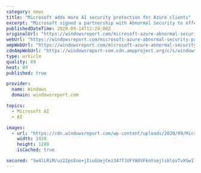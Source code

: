 ```yaml
---
category: news
title: "Microsoft adds more AI security protection for Azure clients"
excerpt: "Microsoft signed a partnership with Abnormal Security to offer an AI security solution for the Azure Cloud clients. Find out what the partnership offers."
publishedDateTime: 2020-09-14T12:29:00Z
originalUrl: "https://windowsreport.com/microsoft-azure-abnormal-security-partnership/"
webUrl: "https://windowsreport.com/microsoft-azure-abnormal-security-partnership/"
ampWebUrl: "https://windowsreport.com/microsoft-azure-abnormal-security-partnership/?amp"
cdnAmpWebUrl: "https://windowsreport-com.cdn.ampproject.org/c/s/windowsreport.com/microsoft-azure-abnormal-security-partnership/?amp"
type: article
quality: 89
heat: 89
published: true

provider:
  name: Windows
  domain: windowsreport.com

topics:
  - Microsoft AI
  - AI

images:
  - url: "https://cdn.windowsreport.com/wp-content/uploads/2020/09/Microsoft-adds-more-AI-security-protection-for-Azure-clients.jpg"
    width: 1920
    height: 1280
    isCached: true

secured: "Se4lLRiM/uz22psEno+jIiuGUejCez347fJUFYA8VFkntuojlsblovTvXGw1lbSTE8HV/dZxaqY2x/mnEHk/Ncy4u8OzplRKdoI1h7MRCZWLCMDEnd6C0RJ/83rPTxBknMw9vPtWX8pIHjKkng2ZG6miu4OQsz531kINOrLBIZst59VadZ/vdKRJIr6THZSkcl54tpzru5zKqocCXXnOxRV9V8NPsYDaTqk1vz+b5FtyUjZAxTNk3r99khDMe7j1UxPY0YiqCTsULPyaHlTE7LHGeO1Thb8GBxqxqrXI3DybBS9kuoO6MxA7ArkRA47S2aVjyXcdB22tYVgimXvajNexKWdpz+qIIG78FTQqP3g=;D7BpH8cetgRrrRy0/kWlpA=="
---
```


